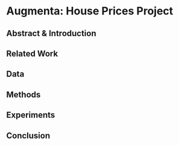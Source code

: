 # Augmenta: House Prices Project

## Abstract & Introduction 

## Related Work

## Data

## Methods

## Experiments

## Conclusion 